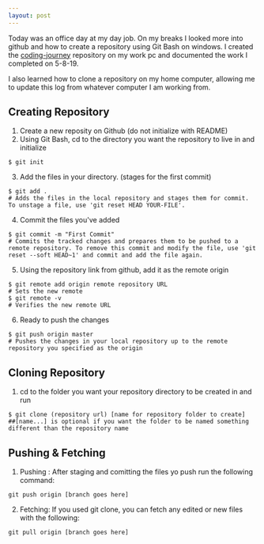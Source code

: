 ```yaml
---
layout: post
---
```

Today was an office day at my day job. On my breaks I looked more into github and how to create a repository using Git Bash on windows. I created the [coding-journey](https://github.com/jordanvidrine/coding-journey) repository on my work pc and documented the work I completed on 5-8-19.

I also learned how to clone a repository on my home computer, allowing me to update this log from whatever computer I am working from.

## Creating Repository
1. Create a new reposity on Github (do not initialize with README)
2. Using Git Bash, cd to the directory you want the repository to live in and initialize
```
$ git init
```
3. Add the files in your directory. (stages for the first commit)
```
$ git add .
# Adds the files in the local repository and stages them for commit. To unstage a file, use 'git reset HEAD YOUR-FILE'.
```
4. Commit the files you've added
```
$ git commit -m "First Commit"
# Commits the tracked changes and prepares them to be pushed to a remote repository. To remove this commit and modify the file, use 'git reset --soft HEAD~1' and commit and add the file again.
```
5. Using the repository link from github, add it as the remote origin
```
$ git remote add origin remote repository URL
# Sets the new remote
$ git remote -v
# Verifies the new remote URL
```
6. Ready to push the changes
```
$ git push origin master
# Pushes the changes in your local repository up to the remote repository you specified as the origin
```

## Cloning Repository
1. cd to the folder you want your repository directory to be created in and run
```
$ git clone (repository url) [name for repository folder to create]
##[name...] is optional if you want the folder to be named something different than the repository name
```

## Pushing & Fetching
1. Pushing : After staging and comitting the files yo push run the following command:
```
git push origin [branch goes here]
```
2. Fetching: If you used git clone, you can fetch any edited or new files with the following:
```
git pull origin [branch goes here]
```
